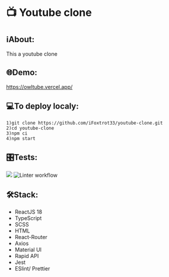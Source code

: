 # 📺 Youtube clone 

## ℹAbout:
This a youtube clone 

## 🌐Demo:
https://owltube.vercel.app/

## 💻To deploy localy:
```
1)git clone https://github.com/iFoxtrot33/youtube-clone.git
2)cd youtube-clone
3)npm ci
4)npm start
```
## 🎛️Tests:
<a href="https://codeclimate.com/github/iFoxtrot33/youtube-clone/maintainability"><img src="https://api.codeclimate.com/v1/badges/de7d52e96635d618db1d/maintainability" /></a>
![Linter workflow](https://github.com/iFoxtrot33/youtube-clone/actions/workflows/lint.yml/badge.svg)


## 🛠Stack:
- ReactJS 18
- TypeScript
- SCSS
- HTML
- React-Router
- Axios
- Material UI
- Rapid API
- Jest
- ESlint/ Prettier
